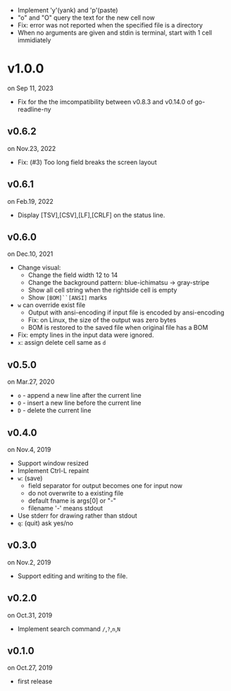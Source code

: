 - Implement 'y'(yank) and 'p'(paste)
- "o" and "O" query the text for the new cell now
- Fix: error was not reported when the specified file is a directory
- When no arguments are given and stdin is terminal, start with 1 cell immidiately

v1.0.0
======
on Sep 11, 2023

- Fix for the the imcompatibility between v0.8.3 and v0.14.0 of go-readline-ny

v0.6.2
------
on Nov.23, 2022

- Fix: (#3) Too long field breaks the screen layout

v0.6.1
------
on Feb.19, 2022

- Display [TSV],[CSV],[LF],[CRLF] on the status line.

v0.6.0
------
on Dec.10, 2021

- Change visual:
    - Change the field width 12 to 14
    - Change the background pattern: blue-ichimatsu -> gray-stripe
    - Show all cell string when the rightside cell is empty
    - Show `[BOM]``[ANSI]` marks
- `w` can override exist file
    - Output with ansi-encoding if input file is encoded by ansi-encoding
    - Fix: on Linux, the size of the output was zero bytes
    - BOM is restored to the saved file when original file has a BOM
- Fix: empty lines in the input data were ignored.
- `x`: assign delete cell same as `d`

v0.5.0
------
on Mar.27, 2020

- `o` - append a new line after the current line
- `O` - insert a new line before the current line
- `D` - delete the current line

v0.4.0
------
on Nov.4, 2019

- Support window resized
- Implement Ctrl-L repaint
- `w`: (save)
    - field separator for output becomes one for input now
    - do not overwrite to a existing file
    - default fname is args[0] or "-"
    - filename '-' means stdout
- Use stderr for drawing rather than stdout
- `q`: (quit) ask yes/no

v0.3.0
------
on Nov.2, 2019

- Support editing and writing to the file.

v0.2.0
------
on Oct.31, 2019

- Implement search command `/`,`?`,`n`,`N`

v0.1.0
------
on Oct.27, 2019

- first release
